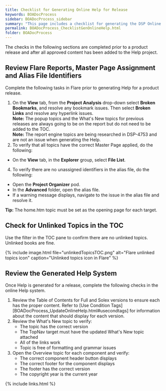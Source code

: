 ```yaml
---
title: Checklist for Generating Online Help for Release
keywords: BOADocProcess
sidebar: BOADocProcess_sidebar
summary: "This page includes a checklist for generating the DSP Online Help."
permalink: BOADocProcess_ChecklistGenOnlineHelp.html
folder: BOADocProcess
---
```


The checks in the following sections are completed prior to a product release and after all approved content has been added to the Help project.

## Review Flare Reports, Master Page Assignment and Alias File Identifiers

Complete the following tasks in Flare prior to generating Help for a
product release.

1.  On the **View** tab, from the **Project Analysis** drop-down select **Broken Bookmarks**, and resolve any bookmark issues. Then select **Broken Links** and resolve any hyperlink issues.
    <div markdown="span" class="alert alert-info" role="alert"><i class="fa fa-info-circle"></i> <b>Note:</b> The popup topics and the What's New topics for previous releases are always going to be on the report but do not need to be added to the TOC. </div>
    <div markdown="span" class="alert alert-info" role="alert"><i class="fa fa-info-circle"></i> <b>Note:</b> The report engine topics are being researched in DSP-4753 and are not an issue when generating the Help.</div>
2. To verify that all topics have the correct Master Page applied, do the following:
 * On the **View** tab, in the **Explorer** group, select **File List**.
4. To verify there are no unassigned identifiers in the alias file, do the following:
 * Open the **Project Organizer** pod.
 * In the **Advanced** folder, open the alias file.
 * If a warning message displays, navigate to the issue in the alias file and resolve it.
<div markdown="span" class="alert alert-success" role="alert"><i class="fa fa-check-square-o"></i> <b>Tip:</b> The home.htm topic must be set as the opening page for each target.</div>

## Check for Unlinked Topics in the TOC
Use the filter in the TOC pane to confirm there are no unlinked topics.
Unlinked books are fine.

{% include image.html file="unlinkedTopicsTOC.png" alt="Flare unlinked topics icon" caption="Unlinked topics icon in Flare" %}

## Review the Generated Help System

Once Help is generated for a release, complete the following checks in
the online Help system.

1.  Review the Table of Contents for Full and Solex versions to ensure each has the proper content. Refer to [Use Condition Tags][BOADocProcess_UpdateOnlineHelp.html#usecondtags] for information about the content that should display for each version.
2. Review the What's New topic to verify:
   * The topic has the correct version
   * The TopNav target must have the updated What's New topic attached
   * All of the links work
   * Topic is free of formatting and grammar issues
3. Open the Overview topic for each component and verify:
   * The correct component header button displays
   * The correct footer for the component displays
   * The footer has the correct version
   * The copyright year is the current year

{% include links.html %}
